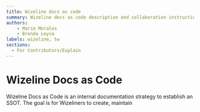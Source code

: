 ```yaml
---
title: Wizeline docs as code
summary: Wizeline docs as code description and collaboration instructions.
authors:
    - Mario Morales
    - Brenda Leyva
labels: wizeline, tw
sections: 
  - For Contributors/Explain
---
```


# Wizeline Docs as Code

Wizeline Docs as Code is an internal documentation strategy to establish an
SSOT. The goal is for Wizeliners to create, maintain


